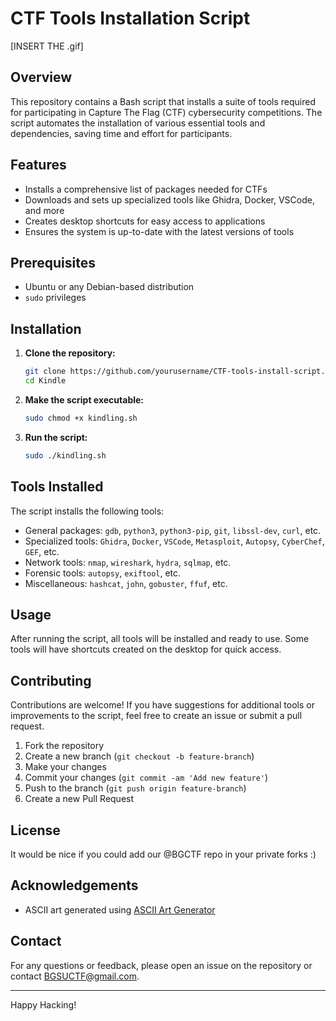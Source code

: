 # CTF Tools Installation Script

[INSERT THE .gif]
## Overview

This repository contains a Bash script that installs a suite of tools required for participating in Capture The Flag (CTF) cybersecurity competitions. The script automates the installation of various essential tools and dependencies, saving time and effort for participants.

## Features

- Installs a comprehensive list of packages needed for CTFs
- Downloads and sets up specialized tools like Ghidra, Docker, VSCode, and more
- Creates desktop shortcuts for easy access to applications
- Ensures the system is up-to-date with the latest versions of tools

## Prerequisites

- Ubuntu or any Debian-based distribution
- `sudo` privileges

## Installation

1. **Clone the repository:**
    ```sh
    git clone https://github.com/yourusername/CTF-tools-install-script.git
    cd Kindle
    ```

2. **Make the script executable:**
    ```sh
    sudo chmod +x kindling.sh
    ```

3. **Run the script:**
    ```sh
    sudo ./kindling.sh
    ```

## Tools Installed

The script installs the following tools:

- General packages: `gdb`, `python3`, `python3-pip`, `git`, `libssl-dev`, `curl`, etc.
- Specialized tools: `Ghidra`, `Docker`, `VSCode`, `Metasploit`, `Autopsy`, `CyberChef`, `GEF`, etc.
- Network tools: `nmap`, `wireshark`, `hydra`, `sqlmap`, etc.
- Forensic tools: `autopsy`, `exiftool`, etc.
- Miscellaneous: `hashcat`, `john`, `gobuster`, `ffuf`, etc.

## Usage

After running the script, all tools will be installed and ready to use. Some tools will have shortcuts created on the desktop for quick access.

## Contributing

Contributions are welcome! If you have suggestions for additional tools or improvements to the script, feel free to create an issue or submit a pull request.

1. Fork the repository
2. Create a new branch (`git checkout -b feature-branch`)
3. Make your changes
4. Commit your changes (`git commit -am 'Add new feature'`)
5. Push to the branch (`git push origin feature-branch`)
6. Create a new Pull Request

## License

It would be nice if you could add our @BGCTF repo in your private forks :)

## Acknowledgements

- ASCII art generated using [ASCII Art Generator](https://www.ascii-art.de/)

## Contact

For any questions or feedback, please open an issue on the repository or contact [BGSUCTF@gmail.com](mailto:BGSUCTF@gmail.com).

---

Happy Hacking!
